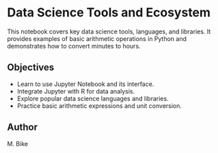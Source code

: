 # Data Science Tools and Ecosystem

This notebook covers key data science tools, languages, and libraries. It provides examples of basic arithmetic operations in Python and demonstrates how to convert minutes to hours.

## Objectives

- Learn to use Jupyter Notebook and its interface.
- Integrate Jupyter with R for data analysis.
- Explore popular data science languages and libraries.
- Practice basic arithmetic expressions and unit conversion.

## Author

M. Bike

